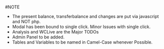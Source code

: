 #NOTE


* The present balance, transferbalance and changes are put via javascript and NOT php.
* Modal has been bound to single click. Minor Issues with single click.
* Analysis and WCLive are the Major TODOs
* Admin Panel to be added.
* Tables and Variables to be named in Camel-Case whenever Possible.
